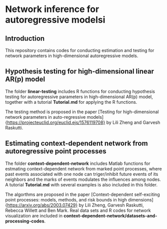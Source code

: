 # Network inference for autoregressive modelsi
## Introduction
 This repository contains codes for conducting estimation and testing for network parameters in high-dimensional autoregressive models. 
## Hypothesis testing for high-dimensional linear AR(p) model
The folder **linear-testing** includes R functions for conducting hypothesis testing for autoregressive parameters in high-dimensional AR(p) model, together with a tutorial **Tutorial.md** for applying the R functions.

The testing method is proposed in the paper [Testing for high-dimensional network parameters in auto-regressive models]{https://projecteuclid.org/euclid.ejs/1576119708} by Lili Zheng and Garvesh Raskutti.

## Estimating context-dependent network from autoregressive point processes 
The folder **context-dependent-network** includes Matlab functions for estmating context-dependent network from marked point processes, where past events associated with one node can triger/inhibit future events of its neighbors and the marks of events modulates the influences among nodes. A tutorial **Tutorial.md** with several examples is also included in this folder.

The algorthms are proposed in the paper [Context-dependent self-exciting point processes: models, methods, and risk bounds in high dimensions]{https://arxiv.org/abs/2003.07429} by Lili Zheng, Garvesh Raskutti, Rebecca Willett and Ben Mark. Real data sets and R codes for network visualization are included in **context-dependent-network/datasets-and-processing-codes**.    


